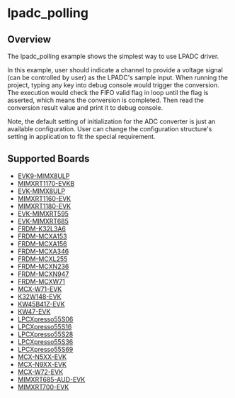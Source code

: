 # lpadc_polling

## Overview

The lpadc_polling example shows the simplest way to use LPADC driver.

In this example, user should indicate a channel to provide a voltage signal (can be controlled by user) as the LPADC's
sample input. When running the project, typing any key into debug console would trigger the conversion. The execution 
would check the FIFO valid flag in loop until the flag is asserted, which means the conversion is completed. 
Then read the conversion result value and print it to debug console.

Note, the default setting of initialization for the ADC converter is just an available configuration. User can change
the configuration structure's setting in application to fit the special requirement.

## Supported Boards
- [EVK9-MIMX8ULP](../../../_boards/evk9mimx8ulp/driver_examples/lpadc/polling/example_board_readme.md)
- [MIMXRT1170-EVKB](../../../_boards/evkbmimxrt1170/driver_examples/lpadc/polling/example_board_readme.md)
- [EVK-MIMX8ULP](../../../_boards/evkmimx8ulp/driver_examples/lpadc/polling/example_board_readme.md)
- [MIMXRT1160-EVK](../../../_boards/evkmimxrt1160/driver_examples/lpadc/polling/example_board_readme.md)
- [MIMXRT1180-EVK](../../../_boards/evkmimxrt1180/driver_examples/lpadc/polling/example_board_readme.md)
- [EVK-MIMXRT595](../../../_boards/evkmimxrt595/driver_examples/lpadc/polling/example_board_readme.md)
- [EVK-MIMXRT685](../../../_boards/evkmimxrt685/driver_examples/lpadc/polling/example_board_readme.md)
- [FRDM-K32L3A6](../../../_boards/frdmk32l3a6/driver_examples/lpadc/polling/example_board_readme.md)
- [FRDM-MCXA153](../../../_boards/frdmmcxa153/driver_examples/lpadc/polling/example_board_readme.md)
- [FRDM-MCXA156](../../../_boards/frdmmcxa156/driver_examples/lpadc/polling/example_board_readme.md)
- [FRDM-MCXA346](../../../_boards/frdmmcxa346/driver_examples/lpadc/polling/example_board_readme.md)
- [FRDM-MCXL255](../../../_boards/frdmmcxl255/driver_examples/lpadc/polling/example_board_readme.md)
- [FRDM-MCXN236](../../../_boards/frdmmcxn236/driver_examples/lpadc/polling/example_board_readme.md)
- [FRDM-MCXN947](../../../_boards/frdmmcxn947/driver_examples/lpadc/polling/example_board_readme.md)
- [FRDM-MCXW71](../../../_boards/frdmmcxw71/driver_examples/lpadc/polling/example_board_readme.md)
- [MCX-W71-EVK](../../../_boards/mcxw71evk/driver_examples/lpadc/polling/example_board_readme.md)
- [K32W148-EVK](../../../_boards/k32w148evk/driver_examples/lpadc/polling/example_board_readme.md)
- [KW45B41Z-EVK](../../../_boards/kw45b41zevk/driver_examples/lpadc/polling/example_board_readme.md)
- [KW47-EVK](../../../_boards/kw47evk/driver_examples/lpadc/polling/example_board_readme.md)
- [LPCXpresso55S06](../../../_boards/lpcxpresso55s06/driver_examples/lpadc/polling/example_board_readme.md)
- [LPCXpresso55S16](../../../_boards/lpcxpresso55s16/driver_examples/lpadc/polling/example_board_readme.md)
- [LPCXpresso55S28](../../../_boards/lpcxpresso55s28/driver_examples/lpadc/polling/example_board_readme.md)
- [LPCXpresso55S36](../../../_boards/lpcxpresso55s36/driver_examples/lpadc/polling/example_board_readme.md)
- [LPCXpresso55S69](../../../_boards/lpcxpresso55s69/driver_examples/lpadc/polling/example_board_readme.md)
- [MCX-N5XX-EVK](../../../_boards/mcxn5xxevk/driver_examples/lpadc/polling/example_board_readme.md)
- [MCX-N9XX-EVK](../../../_boards/mcxn9xxevk/driver_examples/lpadc/polling/example_board_readme.md)
- [MCX-W72-EVK](../../../_boards/mcxw72evk/driver_examples/lpadc/polling/example_board_readme.md)
- [MIMXRT685-AUD-EVK](../../../_boards/mimxrt685audevk/driver_examples/lpadc/polling/example_board_readme.md)
- [MIMXRT700-EVK](../../../_boards/mimxrt700evk/driver_examples/lpadc/polling/example_board_readme.md)
